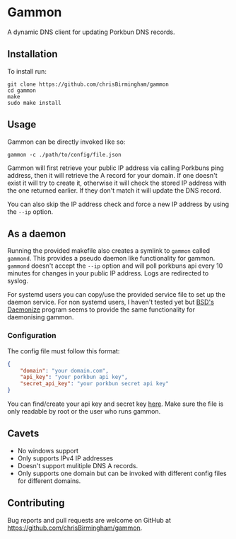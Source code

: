 # Gammon

A dynamic DNS client for updating Porkbun DNS records.

## Installation

To install run:

```commandline
git clone https://github.com/chrisBirmingham/gammon
cd gammon
make
sudo make install
```

## Usage

Gammon can be directly invoked like so:

```commandline
gammon -c ./path/to/config/file.json
```

Gammon will first retrieve your public IP address via calling Porkbuns ping address, then it will retrieve the A record for your domain. If one doesn't exist it will try to create it, otherwise it will check the stored IP address with the one returned earlier. If they don't match it will update the DNS record.

You can also skip the IP address check and force a new IP address by using the `--ip` option.

## As a daemon

Running the provided makefile also creates a symlink to `gammon` called `gammond`. This provides a pseudo daemon like functionality for gammon. `gammond` doesn't accept the `--ip` option and will
poll porkbuns api every 10 minutes for changes in your public IP address. Logs are redirected to syslog.

For systemd users you can copy/use the provided service file to set up the daemon service. For non systemd users, I haven't tested yet but [BSD's Daemonize](https://man.freebsd.org/cgi/man.cgi?query=daemonize&sektion=1&manpath=FreeBSD+13.2-RELEASE+and+Ports) program seems to provide the same functionality for daemonising gammon.

### Configuration

The config file must follow this format:

```json
{
	"domain": "your domain.com",
	"api_key": "your porkbun api key",
	"secret_api_key": "your porkbun secret api key"
}
```

You can find/create your api key and secret key [here](https://kb.porkbun.com/article/190-getting-started-with-the-porkbun-api). Make sure the file is only readable by root or the user who runs gammon.

## Cavets

* No windows support
* Only supports IPv4 IP addresses
* Doesn't support mulitiple DNS A records.
* Only supports one domain but can be invoked with different config files for different domains.

## Contributing

Bug reports and pull requests are welcome on GitHub at https://github.com/chrisBirmingham/gammon.
